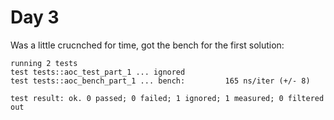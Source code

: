 # Day 3

Was a little crucnched for time, got the bench for the first solution:

```
running 2 tests
test tests::aoc_test_part_1 ... ignored
test tests::aoc_bench_part_1 ... bench:         165 ns/iter (+/- 8)

test result: ok. 0 passed; 0 failed; 1 ignored; 1 measured; 0 filtered out
```